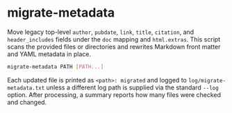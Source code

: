 # migrate-metadata

Move legacy top-level `author`, `pubdate`, `link`, `title`, `citation`, and
`header_includes` fields under the `doc` mapping and `html.extras`.
This script scans the provided files or directories and rewrites Markdown
front matter and YAML metadata in place.

```bash
migrate-metadata PATH [PATH...]
```

Each updated file is printed as `<path>: migrated` and logged to
`log/migrate-metadata.txt` unless a different log path is supplied via the
standard `--log` option. After processing, a summary reports how many files
were checked and changed.
